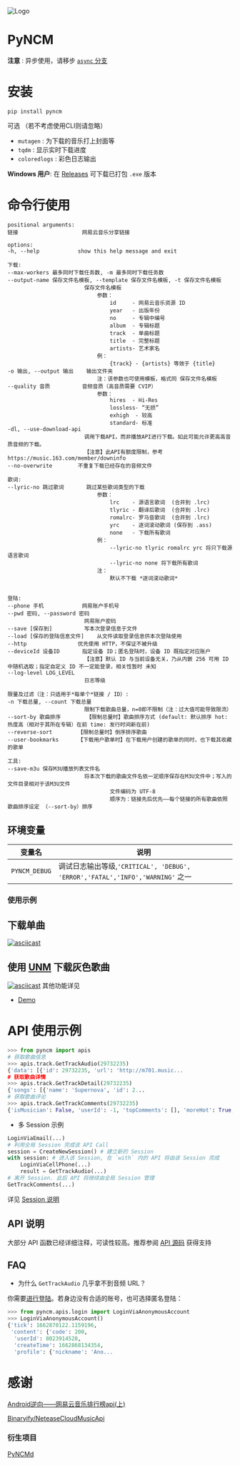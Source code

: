 ![Logo](https://github.com/greats3an/pyncm/raw/master/demos/_logo.png)

# PyNCM
**注意** : 异步使用，请移步 [`async` 分支](https://github.com/mos9527/pyncm/tree/async)
# 安装
    pip install pyncm
可选 （若不考虑使用CLI则请忽略）
- `mutagen` : 为下载的音乐打上封面等
- `tqdm`    : 显示实时下载进度
- `coloredlogs` : 彩色日志输出

**Windows 用户**: 在 [Releases](https://github.com/mos9527/pyncm/releases) 可下载已打包 `.exe` 版本
# 命令行使用
    positional arguments:
    链接                    网易云音乐分享链接

    options:
    -h, --help            show this help message and exit

    下载:
    --max-workers 最多同时下载任务数, -m 最多同时下载任务数
    --output-name 保存文件名模板, --template 保存文件名模板, -t 保存文件名模板
                            保存文件名模板
                                参数：
                                    id     - 网易云音乐资源 ID
                                    year   - 出版年份
                                    no     - 专辑中编号
                                    album  - 专辑标题
                                    track  - 单曲标题
                                    title  - 完整标题
                                    artists- 艺术家名
                                例：
                                    {track} - {artists} 等效于 {title}
    -o 输出, --output 输出    输出文件夹
                                注：该参数也可使用模板，格式同 保存文件名模板
    --quality 音质          音频音质（高音质需要 CVIP）
                                参数：
                                    hires  - Hi-Res
                                    lossless- “无损”
                                    exhigh  - 较高
                                    standard- 标准
    -dl, --use-download-api
                            调用下载API，而非播放API进行下载。如此可能允许更高高音质音频的下载。
                            【注意】此API有额度限制，参考 https://music.163.com/member/downinfo
    --no-overwrite        不重复下载已经存在的音频文件

    歌词:
    --lyric-no 跳过歌词       跳过某些歌词类型的下载
                                参数：
                                    lrc    - 源语言歌词  (合并到 .lrc)
                                    tlyric - 翻译后歌词  (合并到 .lrc)
                                    romalrc- 罗马音歌词  (合并到 .lrc)
                                    yrc    - 逐词滚动歌词 (保存到 .ass)
                                    none   - 下载所有歌词
                                例：
                                    --lyric-no tlyric romalrc yrc 将只下载源语言歌词
                                    --lyric-no none 将下载所有歌词
                                注：
                                    默认不下载 *逐词滚动歌词*


    登陆:
    --phone 手机            网易账户手机号
    --pwd 密码, --password 密码
                            网易账户密码
    --save [保存到]          写本次登录信息于文件
    --load [保存的登陆信息文件]    从文件读取登录信息供本次登陆使用
    --http                优先使用 HTTP，不保证不被升级
    --deviceId 设备ID       指定设备 ID；匿名登陆时，设备 ID 既指定对应账户
                            【注意】默认 ID 与当前设备无关，乃从内嵌 256 可用 ID 中随机选取；指定自定义 ID 不一定能登录，相关性暂时 未知
    --log-level LOG_LEVEL
                            日志等级

    限量及过滤（注：只适用于*每单个*链接 / ID）:
    -n 下载总量, --count 下载总量
                            限制下载歌曲总量，n=0即不限制（注：过大值可能导致限流）
    --sort-by 歌曲排序        【限制总量时】歌曲排序方式 (default: 默认排序 hot: 热度高（相对于其所在专辑）在前 time: 发行时间新在前)
    --reverse-sort        【限制总量时】倒序排序歌曲
    --user-bookmarks      【下载用户歌单时】在下载用户创建的歌单的同时，也下载其收藏的歌单

    工具:
    --save-m3u 保存M3U播放列表文件名
                            将本次下载的歌曲文件名依一定顺序保存在M3U文件中；写入的文件目录相对于该M3U文件
                                    文件编码为 UTF-8
                                    顺序为：链接先后优先——每个链接的所有歌曲依照歌曲排序设定 （--sort-by）排序
## 环境变量
|变量名|说明|
|-|-|
|`PYNCM_DEBUG`|调试日志输出等级,`'CRITICAL', 'DEBUG', 'ERROR','FATAL','INFO','WARNING'` 之一|
### 使用示例
## 下载单曲
[![asciicast](https://asciinema.org/a/4PEC5977rTcm4hp9jLuPFYUM1.svg)](https://asciinema.org/a/4PEC5977rTcm4hp9jLuPFYUM1)
## 使用 [UNM](https://github.com/UnblockNeteaseMusic/server) 下载灰色歌曲
[![asciicast](https://asciinema.org/a/AX4cdzD7YcgQlTebAdCTKZQnb.svg)](https://asciinema.org/a/AX4cdzD7YcgQlTebAdCTKZQnb)
其他功能详见 
- [Demo](https://github.com/mos9527/pyncm/tree/master/demos)

# API 使用示例
```python
>>> from pyncm import apis
# 获取歌曲信息    
>>> apis.track.GetTrackAudio(29732235)
{'data': [{'id': 29732235, 'url': 'http://m701.music...
# 获取歌曲详情
>>> apis.track.GetTrackDetail(29732235)    
{'songs': [{'name': 'Supernova', 'id': 2...
# 获取歌曲评论
>>> apis.track.GetTrackComments(29732235)    
{'isMusician': False, 'userId': -1, 'topComments': [], 'moreHot': True, 'hotComments': [{'user': {'locationInfo': None, 'liveIn ...
```
- 多 Session 示例
```python
LoginViaEmail(...) 
# 利用全局 Session 完成该 API Call
session = CreateNewSession() # 建立新的 Session
with session: # 进入该 Session, 在 `with` 内的 API 将由该 Session 完成
    LoginViaCellPhone(...)
    result = GetTrackAudio(...)
# 离开 Session. 此后 API 将继续由全局 Session 管理
GetTrackComments(...)
```
详见 [Session 说明](https://github.com/mos9527/pyncm/blob/master/pyncm/__init__.py#L52)
## API 说明
大部分 API 函数已经详细注释，可读性较高。推荐参阅 [API 源码](https://github.com/mos9527/pyncm/tree/master/pyncm) 获得支持

## FAQ
- 为什么 `GetTrackAudio` 几乎拿不到音频 URL？

你需要[进行登陆](https://github.com/mos9527/pyncm/blob/master/pyncm/apis/login.py)。若身边没有合适的账号，也可选择匿名登陆：
```python
>>> from pyncm.apis.login import LoginViaAnonymousAccount
>>> LoginViaAnonymousAccount()
{'tick': 1662870122.1159196,
 'content': {'code': 200,
  'userId': 8023914528,
  'createTime': 1662868134354,
  'profile': {'nickname': 'Ano...
```
# 感谢
[Android逆向——网易云音乐排行榜api(上)](https://juejin.im/post/6844903586879520775)

[Binaryify/NeteaseCloudMusicApi](https://github.com/Binaryify/NeteaseCloudMusicApi)

### 衍生项目
[PyNCMd](https://github.com/mos9527/pyncmd)
